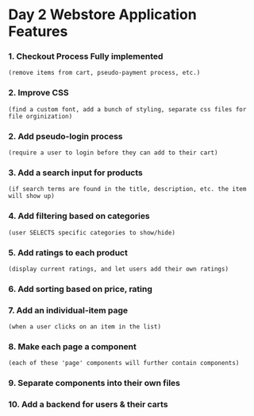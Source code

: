 Day 2 Webstore Application Features
==========================
### 1. Checkout Process Fully implemented 
    (remove items from cart, pseudo-payment process, etc.)
### 2. Improve CSS
    (find a custom font, add a bunch of styling, separate css files for file orginization)
### 2. Add pseudo-login process
    (require a user to login before they can add to their cart)
### 3. Add a search input for products
    (if search terms are found in the title, description, etc. the item will show up)
### 4. Add filtering based on categories 
    (user SELECTS specific categories to show/hide)
### 5. Add ratings to each product
    (display current ratings, and let users add their own ratings)
### 6. Add sorting based on price, rating 
### 7. Add an individual-item page
    (when a user clicks on an item in the list)
### 8. Make each page a component
    (each of these 'page' components will further contain components)
### 9. Separate components into their own files
### 10. Add a backend for users & their carts